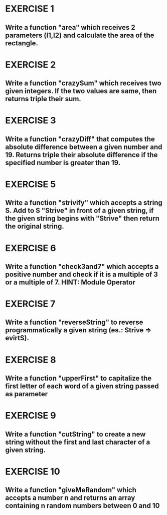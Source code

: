 # EXERCISE 1
## Write a function "area" which receives 2 parameters (l1,l2) and calculate the area of the rectangle.



# EXERCISE 2
## Write a function "crazySum" which receives two given integers. If the two values are same, then returns triple their sum.



# EXERCISE 3
## Write a function "crazyDiff" that computes the absolute difference between a given number and 19. Returns triple their absolute difference if the specified number is greater than 19.




# EXERCISE 5
## Write a function "strivify" which accepts a string S. Add to S "Strive" in front of a given string, if the given string begins with "Strive" then return the original string.




# EXERCISE 6
## Write a function "check3and7" which accepts a positive number and check if it is a multiple of 3 or a multiple of 7. HINT: Module Operator




# EXERCISE 7
## Write a function "reverseString" to reverse programmatically a given string (es.: Strive => evirtS).


# EXERCISE 8
## Write a function "upperFirst" to capitalize the first letter of each word of a given string passed as parameter


# EXERCISE 9
## Write a function "cutString" to create a new string without the first and last character of a given string.


# EXERCISE 10
## Write a function "giveMeRandom" which accepts a number n and returns an array containing n random numbers between 0 and 10

